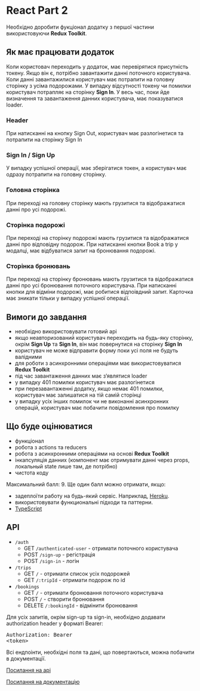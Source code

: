 # React Part 2

Необхідно доробити фукціонал додатку з першої частини використовуючи **Redux Toolkit**.

## Як має працювати додаток

Коли користовач переходить у додаток, має перевірятися присутність токену. Якщо він є, потрібно завантажити данні поточного користувача. Коли данні завантажилися користувач має потрапити на головну сторінку з усіма подорожами. У випадку відсутності токену чи помилки користувач потрапляє на сторінку **Sign In**. У весь час, поки йде визначення та завантаження данних користувача, має показуватися loader.

### Header

При натисканні на кнопку Sign Out, користувач має разлогінетися та потрапити на сторінку Sign In

### Sign In / Sign Up

У випадку успішної операції, має зберігатися токен, а користувач має одразу потрапити на головну сторінку.

### Головна сторінка

При переході на головну сторінку мають грузитися та відображатися данні про усі подорожі.

### Сторінка подорожі

При переході на сторінку подорожі мають грузитися та відображатися данні про відповідну подорож. При натисканні кнопки Book a trip у модалці, має відбуватися запит на бронювання подорожі.

### Сторінка бронювань

При переході на сторінку бронювань мають грузитися та відображатися данні про усі бронювання поточного користувача. При натисканні кнопки для відміни подорожі, має робитися відпоівдний запит. Карточка має зникати тільки у випадку успішної операції.

## Вимоги до завдання

- необхідно використовувати готовий api
- якщо неавторизований користувач переходить на будь-яку сторінку, окрім **Sign Up** та **Sign In**, він має повернутися на сторінку **Sign In**
- користувач не може відправити форму поки усі поля не будуть валідними
- для роботи з асинхронними операціями має використовуватися **Redux Toolkit**
- під час завантаження данних має з’являтися loader
- у випадку 401 помилки користувач має разлогінетися
- при перезавантаженні додатку, якщо немає 401 помилки, користувач має залишатися на тій самій сторінці
- у випадку усіх інших помилок чи не виконанні асинхронних операцій, користувач має побачити повідомлення про помилку

## Що буде оцінюватися

- функціонал
- робота з actions та reducers
- робота з асинхронними операціями на основі **Redux Toolkit**
- інкапсуляція данних (компонент має отримувати данні через props, локальный state лише там, де потрібно)
- чистота коду

Максимальний балл: 9. Ще один балл можно отримати, якщо:

- задеплоїти работу на будь-який сервіс. Наприклад, [Heroku](https://dashboard.heroku.com/).
- використовувати функциональні підходи та паттерни.
- [TypeScript](https://www.typescriptlang.org/)

## API

- `/auth`
    - GET `/authenticated-user` - отримати поточного користувача
    - POST `/sign-up` - регістрація
    - POST `/sign-in` - логін
- `/trips`
    - GET `/` - отримати список усіх подорожей
    - GET `/:tripId` - отримати подорож по id
- `/bookings`
    - GET `/` - отримати бронювання поточного користувача
    - POST `/` - створити бронювання
    - DELETE `/:bookingId` - відмінити бронювання

Для усіх запитів, окрім sign-up та sign-in, необхідно додавати authorization header у форматі Bearer: <pre>Authorization: Bearer \<token\></pre>

Всі ендпоінти, необхідні поля та дані, що повертаються, можна побачити в документації.

[Посилання на api](https://travel-app-api.glitch.me/api/v1)

[Посилання на документацію](https://travel-app-api.glitch.me/documentation)
